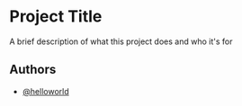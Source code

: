 
# Project Title

A brief description of what this project does and who it's for

## Authors

- [@helloworld](hhttps://github.com/marcocruz12)

